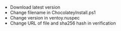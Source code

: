 - Download latest version
- Change filename in ChocolateyInstall.ps1
- Change version in ventoy.nuspec
- Change URL of file and sha256 hash in verification